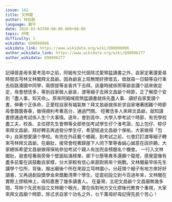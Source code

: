 ```yaml
---
issue: 162
title: 文林閣
author: 林伯殷
language: 饒平
date: 2016-03-03T00:00:00.000+08:00
topic: 抒懷
difficulty: 1
wikidata: Q98096006
wikidata_link: https://www.wikidata.org/wiki/Q98096006
author_wikidata_link: https://www.wikidata.org/wiki/Q98096277
author_wikidata: Q98096277
---
```

記得𠊎差毋多愛考高中之前，阿姆有交代𠊎除忒愛煞猛讀書之外，自家定著還愛尋時間去芎林文林閣拜文昌爺。因為爺哀上班無閒好摎𠊎去，𠊎就尋一日騎等自行車去街路湊國中同學，兩儕提等金香共下去拜。該量時就係照等爺哀講个話來做定定，毋會想恁多，等到自家做人爺哀，渡等細子去拜文昌爺个時節，正了解麼个安到「盡人事，知天命」。原來阿姆喊𠊎煞猛讀書就係先盡人事、讀好自家愛讀个書，伸著个正係命，正愛䀴自家有福氣無？拜文昌爺就係祈求自家堵著困難个時節毋會礱礱舂舂，做得順利考著高分，通過門關。
䀴著恁多人來拜文昌爺，就知讀書摎通過考試係人生个大事情。逐年，會到高中、大學入學考試个時節，有兜學校盡工夫，校長、主任摎先生會帶等全部參加考試學生仔个淮考證，加上包仔、粽仔來拜文昌爺，拜好轉去再過發分學生仔，希望經過文昌爺个保祐，大家做得「包中」自家想愛讀个學校。有兜在外莊戴个鄉親，到考試之前，乜會䟓䟓渡等細子轉來芎林拜文昌爺，在廟肚，接常會䀴著歸屋下人同下擎等香誠心誠意在該許願，大家總係希望文昌爺做得保祐參加考試个親人有加兜金榜題名个機會。
一行入文林閣肚，就會䀴著兩旁脣个壁面貼滿榜單，廊下乜懸等異多還願个龍燈，感覺當像有盡多前輩在該鼓勵自家樣，分大家較有信心來面對將來个挑戰。文林閣最早係先生講學个位所，背後，撥出廟後个所在來設立芎林國小，分莊頭个細子有地方來好好讀書，又再過創設獎學金來獎勵清寒个學生，從當初設立到今百過年來，文林閣在實際上摎精神上，毋知嘉惠了幾多讀書人。
在臺灣，主祀文昌爺个文昌廟無幾多間，芎林个先民有設立文林閣个眼光，實在係對地方文化摎後代教育个重視，大家來拜文昌廟个時節，除忒求自家个功名之外，乜千萬毋好毋記得先民个苦心！
